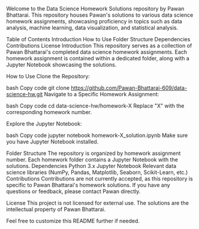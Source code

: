 Welcome to the Data Science Homework Solutions repository by Pawan Bhattarai. This repository houses Pawan's solutions to various data science homework assignments, showcasing proficiency in topics such as data analysis, machine learning, data visualization, and statistical analysis.

Table of Contents
Introduction
How to Use
Folder Structure
Dependencies
Contributions
License
Introduction
This repository serves as a collection of Pawan Bhattarai's completed data science homework assignments. Each homework assignment is contained within a dedicated folder, along with a Jupyter Notebook showcasing the solutions.

How to Use
Clone the Repository:

bash
Copy code
git clone https://github.com/Pawan-Bhattarai-609/data-science-hw.git
Navigate to a Specific Homework Assignment:

bash
Copy code
cd data-science-hw/homework-X
Replace "X" with the corresponding homework number.

Explore the Jupyter Notebook:

bash
Copy code
jupyter notebook homework-X_solution.ipynb
Make sure you have Jupyter Notebook installed.

Folder Structure
The repository is organized by homework assignment number.
Each homework folder contains a Jupyter Notebook with the solutions.
Dependencies
Python 3.x
Jupyter Notebook
Relevant data science libraries (NumPy, Pandas, Matplotlib, Seaborn, Scikit-Learn, etc.)
Contributions
Contributions are not currently accepted, as this repository is specific to Pawan Bhattarai's homework solutions. If you have any questions or feedback, please contact Pawan directly.

License
This project is not licensed for external use. The solutions are the intellectual property of Pawan Bhattarai.

Feel free to customize this README further if needed.






